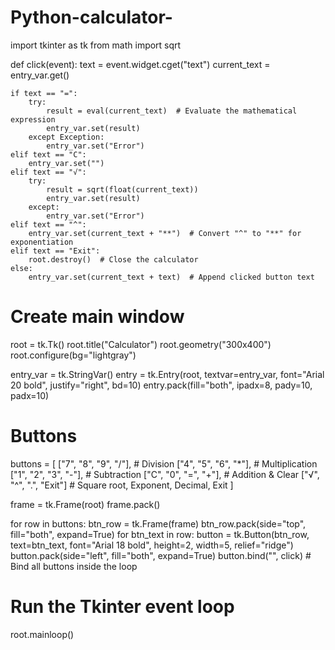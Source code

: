 # Python-calculator-
import tkinter as tk
from math import sqrt

def click(event):
    text = event.widget.cget("text")
    current_text = entry_var.get()

    if text == "=":
        try:
            result = eval(current_text)  # Evaluate the mathematical expression
            entry_var.set(result)
        except Exception:
            entry_var.set("Error")
    elif text == "C":
        entry_var.set("")
    elif text == "√":
        try:
            result = sqrt(float(current_text))
            entry_var.set(result)
        except:
            entry_var.set("Error")
    elif text == "^":
        entry_var.set(current_text + "**")  # Convert "^" to "**" for exponentiation
    elif text == "Exit":
        root.destroy()  # Close the calculator
    else:
        entry_var.set(current_text + text)  # Append clicked button text

# Create main window
root = tk.Tk()
root.title("Calculator")
root.geometry("300x400")
root.configure(bg="lightgray")

entry_var = tk.StringVar()
entry = tk.Entry(root, textvar=entry_var, font="Arial 20 bold", justify="right", bd=10)
entry.pack(fill="both", ipadx=8, pady=10, padx=10)

# Buttons
buttons = [
    ["7", "8", "9", "/"],  # Division
    ["4", "5", "6", "*"],  # Multiplication
    ["1", "2", "3", "-"],  # Subtraction
    ["C", "0", "=", "+"],  # Addition & Clear
    ["√", "^", ".", "Exit"]  # Square root, Exponent, Decimal, Exit
]

frame = tk.Frame(root)
frame.pack()

for row in buttons:
    btn_row = tk.Frame(frame)
    btn_row.pack(side="top", fill="both", expand=True)
    for btn_text in row:
        button = tk.Button(btn_row, text=btn_text, font="Arial 18 bold", height=2, width=5, relief="ridge")
        button.pack(side="left", fill="both", expand=True)
        button.bind("<Button-1>", click)  # Bind all buttons inside the loop

# Run the Tkinter event loop
root.mainloop()
